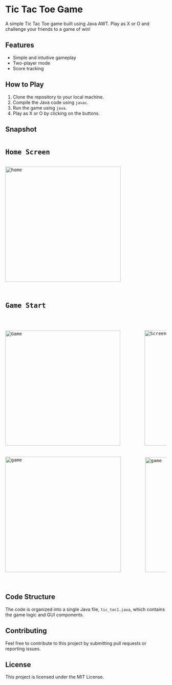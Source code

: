 # Tic Tac Toe Game

A simple Tic Tac Toe game built using Java AWT. Play as X or O and challenge your friends to a game of win!

## Features

* Simple and intuitive gameplay
* Two-player mode
* Score tracking

## How to Play

1. Clone the repository to your local machine.
2. Compile the Java code using `javac`.
3. Run the game using `java`.
4. Play as X or O by clicking on the buttons.

## Snapshot
<pre>
<h2>Home Screen</h2>
<img width="360" alt="home" src="https://github.com/user-attachments/assets/e4db1ba6-c599-46b6-9288-28acaf5bf894">


<h2>Game Start</h2>


<img width="359" alt="Game" src="https://github.com/user-attachments/assets/c7869ed9-32ac-423a-a419-889c49487a4b">&nbsp;&nbsp;&nbsp;&nbsp;&nbsp;&nbsp;&nbsp;&nbsp;&nbsp;<img width="360" alt="Screenshot 2024-10-12 031330" src="https://github.com/user-attachments/assets/477fe5b5-71a8-4b7b-a4e8-4616d346a7da"> 
<br>
<img width="361" alt="game" src="https://github.com/user-attachments/assets/872fecb7-4018-462d-a746-87fed084651b">&nbsp;&nbsp;&nbsp;&nbsp;&nbsp;&nbsp;&nbsp;&nbsp;&nbsp;<img width="359" alt="game" src="https://github.com/user-attachments/assets/60f83711-ae7e-4be9-974b-f2231438a12a">


</pre>
## Code Structure

The code is organized into a single Java file, `tic_toc1.java`, which contains the game logic and GUI components.

## Contributing

Feel free to contribute to this project by submitting pull requests or reporting issues.

## License

This project is licensed under the MIT License.
